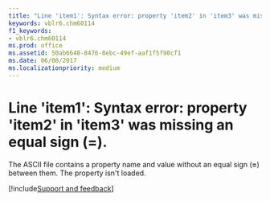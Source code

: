 ```yaml
---
title: "Line 'item1': Syntax error: property 'item2' in 'item3' was missing an equal sign (=)."
keywords: vblr6.chm60114
f1_keywords:
- vblr6.chm60114
ms.prod: office
ms.assetid: 50ab6648-8476-8ebc-49ef-aaf1f5f90cf1
ms.date: 06/08/2017
ms.localizationpriority: medium
---
```



# Line 'item1': Syntax error: property 'item2' in 'item3' was missing an equal sign (=).

The ASCII file contains a property name and value without an equal sign (**=**) between them. The property isn't loaded.

[!include[Support and feedback](~/includes/feedback-boilerplate.md)]